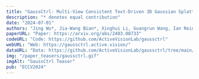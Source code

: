 ```yaml
---
title: "GaussCtrl: Multi-View Consistent Text-Driven 3D Gaussian Splatting Editing"
description: "* denotes equal contribution"
date: "2024-07-01"
authors: "Jing Wu*, Jia-Wang Bian*, Xinghui Li, Guangrun Wang, Ian Reid, Philip Torr, Victor Adrian Prisacariu"
paperURL: "Paper: https://arxiv.org/abs/2403.08733"
codeURL: "Code: https://github.com/ActiveVisionLab/gaussctrl"
webURL: "Web: https://gaussctrl.active.vision/"
dataURL: "Data: https://github.com/ActiveVisionLab/gaussctrl/tree/main/data"
img: "/paper_teasers/gaussctrl.gif"
imgAlt: "GaussCtrl Teaser"
pub: "ECCV2024"
---
```


